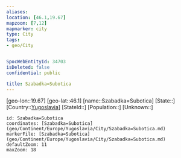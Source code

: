 ```yaml
---
aliases: 
location: [46.1,19.67]
mapzoom: [7,12] 
mapmarker: city 
type: City
tags:
- geo/City


SpocWebEntityId: 34703
isDeleted: false
confidential: public

title: Szabadka=Subotica
---
```

[geo-lon::19.67]
[geo-lat::46.1]
[name::Szabadka=Subotica]
[State::]
[Country::[Yugoslavia](geo/Continent/Europe/Yugoslavia.md)]
[StateId::]
[Population::]
[Unknown::]


```leaflet
id: Szabadka=Subotica
coordinates: [Szabadka=Subotica](geo/Continent/Europe/Yugoslavia/City/Szabadka=Subotica.md)
markerFile: [Szabadka=Subotica](geo/Continent/Europe/Yugoslavia/City/Szabadka=Subotica.md)
defaultZoom: 11 
maxZoom: 18
```


